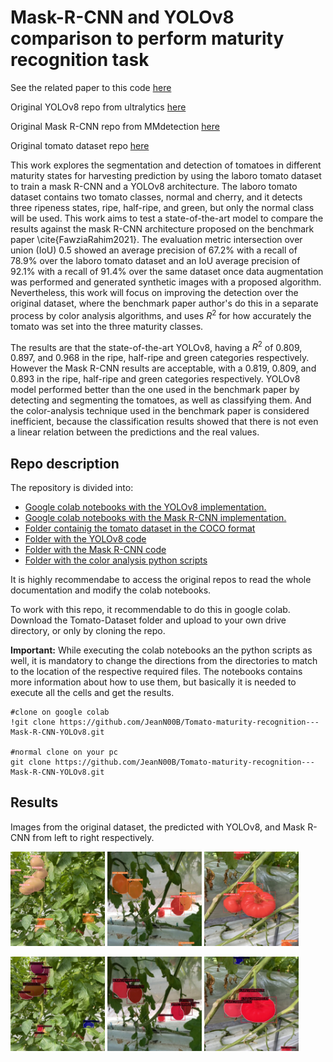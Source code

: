 # Mask-R-CNN and YOLOv8 comparison to perform maturity recognition task

See the related paper to this code [here](https://www.overleaf.com/read/qkczrvzzkwnt)

Original YOLOv8 repo from ultralytics [here](https://github.com/ultralytics/ultralytics)

Original Mask R-CNN repo from MMdetection [here](https://github.com/open-mmlab/mmdetection)

Original tomato dataset repo [here](https://github.com/laboroai/LaboroTomato)


This work explores the segmentation and detection of tomatoes in different maturity states for harvesting prediction by using the laboro tomato dataset to train a mask R-CNN and a YOLOv8 architecture. The laboro tomato dataset contains two tomato classes, normal and cherry, and it detects three ripeness states, ripe, half-ripe, and green, but only the normal class will be used. This work aims to test a state-of-the-art model to compare the results against the mask R-CNN architecture proposed on the benchmark paper \cite{FawziaRahim2021}. The evaluation metric intersection over union (IoU) 0.5 showed an average precision of 67.2\% with a recall of 78.9\% over the laboro tomato dataset and an IoU average precision of 92.1\% with a recall of 91.4\% over the same dataset once data augmentation was performed and generated synthetic images with a proposed algorithm. Nevertheless, this work will focus on improving the detection over the original dataset, where the benchmark paper author's do this in a separate process by color analysis algorithms, and uses $R^{2}$ for how accurately the tomato was set into the three maturity classes.

The results are that the state-of-the-art YOLOv8, having a $R^2$ of 0.809, 0.897, and 0.968 in the ripe, half-ripe and green categories respectively. However the Mask R-CNN results are acceptable, with a 0.819, 0.809, and 0.893 in the ripe, half-ripe and green categories respectively. YOLOv8 model performed better than the one used in the benchmark paper by detecting and segmenting the tomatoes, as well as classifying them. And the color-analysis technique used in the benchmark paper is considered inefficient, because the classification results showed that there is not even a linear relation between the predictions and the real values.


## Repo description

The repository is divided into:
  - [Google colab notebooks with the YOLOv8 implementation.](https://github.com/JeanN00B/Tomato-maturity-recognition---Mask-R-CNN-YOLOv8/blob/main/YOLOv8%20-%20custom.ipynb)
  - [Google colab notebooks with the Mask R-CNN implementation.](https://github.com/JeanN00B/Tomato-maturity-recognition---Mask-R-CNN-YOLOv8/blob/main/MMdetection%20-%20mask-RCNN.ipynb)
  - [Folder containig the tomato dataset in the COCO format](https://github.com/JeanN00B/Tomato-maturity-recognition---Mask-R-CNN-YOLOv8/tree/main/Tomato-Dataset/Big_tomatoes-dataset-2)
  - [Folder with the YOLOv8 code](https://github.com/JeanN00B/Tomato-maturity-recognition---Mask-R-CNN-YOLOv8/tree/main/Tomato-Dataset/YOLOv8)
  - [Folder with the Mask R-CNN code](https://github.com/JeanN00B/Tomato-maturity-recognition---Mask-R-CNN-YOLOv8/tree/main/Tomato-Dataset/mmdetection)
  - [Folder with the color analysis python scripts](https://github.com/JeanN00B/Tomato-maturity-recognition---Mask-R-CNN-YOLOv8/tree/main/Color%20analysis)
 
 It is highly recommendabe to access the original repos to read the whole documentation and modify the colab notebooks.
 
 To work with this repo, it recommendable to do this in google colab. Download the Tomato-Dataset folder and upload to your own drive 
 directory, or only by cloning the repo.

**Important:** While executing the colab notebooks an the python scripts as well, it is mandatory to change the directions from the directories to match to the location of the respective required files. The notebooks contains more information about how to use them, but basically it is needed to execute all the cells and get the results.
 
```
#clone on google colab
!git clone https://github.com/JeanN00B/Tomato-maturity-recognition---Mask-R-CNN-YOLOv8.git

#normal clone on your pc
git clone https://github.com/JeanN00B/Tomato-maturity-recognition---Mask-R-CNN-YOLOv8.git
```

## Results

Images from the original dataset, the predicted with YOLOv8, and Mask R-CNN from left to right respectively.

<img src="https://github.com/JeanN00B/Tomato-maturity-recognition---Mask-R-CNN-YOLOv8/blob/main/Color%20analysis/Results/YOLO-green.jpg" width="30%"></img>
<img src="https://github.com/JeanN00B/Tomato-maturity-recognition---Mask-R-CNN-YOLOv8/blob/main/Color%20analysis/Results/YOLO-half-ripened.jpg" width="30%"></img>
<img src="https://github.com/JeanN00B/Tomato-maturity-recognition---Mask-R-CNN-YOLOv8/blob/main/Color%20analysis/Results/YOLO-fully-ripened.jpg" width="30%"></img>

<img src="https://github.com/JeanN00B/Tomato-maturity-recognition---Mask-R-CNN-YOLOv8/blob/main/Color%20analysis/Results/MRCNN-green.jpg" width="30%"></img>
<img src="https://github.com/JeanN00B/Tomato-maturity-recognition---Mask-R-CNN-YOLOv8/blob/main/Color%20analysis/Results/MRCNN-half-ripened.jpg" width="30%"></img>
<img src="https://github.com/JeanN00B/Tomato-maturity-recognition---Mask-R-CNN-YOLOv8/blob/main/Color%20analysis/Results/MRCNN-fully-ripened.jpg" width="30%"></img>
